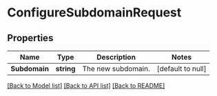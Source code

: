 # ConfigureSubdomainRequest

## Properties
Name | Type | Description | Notes
------------ | ------------- | ------------- | -------------
**Subdomain** | **string** | The new subdomain. | [default to null]

[[Back to Model list]](../README.md#documentation-for-models) [[Back to API list]](../README.md#documentation-for-api-endpoints) [[Back to README]](../README.md)

